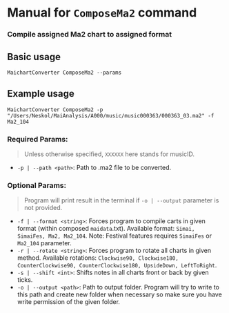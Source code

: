# Manual for `ComposeMa2` command

### Compile assigned Ma2 chart to assigned format

## Basic usage

    MaichartConverter ComposeMa2 --params

## Example usage

    MaichartConverter ComposeMa2 -p "/Users/Neskol/MaiAnalysis/A000/music/music000363/000363_03.ma2" -f Ma2_104

### Required Params:

> Unless otherwise specified, `XXXXXX` here stands for musicID.

- `-p | --path <path>`: Path to .ma2 file to be converted.

### Optional Params:

> Program will print result in the terminal if `-o | --output` parameter is not provided.

- `-f | --format <string>`: Forces program to compile carts in given format (within composed `maidata`.txt). Available
  format: `Simai, SimaiFes, Ma2, Ma2_104`. Note: Festival features requires `SimaiFes` or `Ma2_104` parameter.
- `-r | --rotate <string>`: Forces program to rotate all charts in given method. Available
  rotations: `Clockwise90, Clockwise180, CounterClockwise90, CounterClockwise180, UpsideDown, LeftToRight`.
- `-s | --shift <int>`: Shifts notes in all charts front or back by given ticks.
- `-o | --output <path>`: Path to output folder. Program will try to write to this path and create new folder when
  necessary so make sure you have write permission of the given folder.